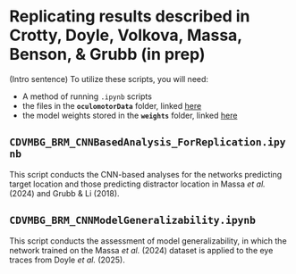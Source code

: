 # Replicating results described in Crotty, Doyle, Volkova, Massa, Benson, & Grubb (in prep)
(Intro sentence) To utilize these scripts, you will need:
* A method of running ``.ipynb`` scripts
* the files in the **``oculomotorData``** folder, linked [here](https://www.dropbox.com/scl/fo/gk3dmvuezb0x2jpfuaz25/AJQ7Um4zI_vkfxxY9t8NUq0/oculomotorData?dl=0&rlkey=m7qz4nl04vohbbmgu6jt9ihlv&subfolder_nav_tracking=1)
* the model weights stored in the **``weights``** folder, linked [here](https://www.dropbox.com/scl/fo/gk3dmvuezb0x2jpfuaz25/AOSgUAwEjWDmd8Pp3jiqfZo/cnnResults/weights?dl=0&rlkey=m7qz4nl04vohbbmgu6jt9ihlv&subfolder_nav_tracking=1)

## ``CDVMBG_BRM_CNNBasedAnalysis_ForReplication.ipynb``
This script conducts the CNN-based analyses for the networks predicting target location and those predicting distractor location in Massa *et al.* (2024) and Grubb &amp; Li (2018).

## ``CDVMBG_BRM_CNNModelGeneralizability.ipynb``
This script conducts the assessment of model generalizability, in which the network trained on the Massa *et al.* (2024) dataset is applied to the eye traces from Doyle *et al.* (2025).
